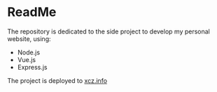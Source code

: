 # ReadMe
The repository is dedicated to the side project to develop my personal website, using:
* Node.js
* Vue.js
* Express.js

The project is deployed to [xcz.info](https://xcz.info)
